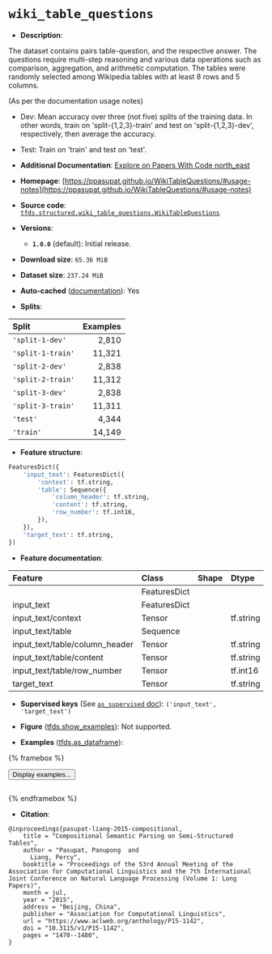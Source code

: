 <div itemscope itemtype="http://schema.org/Dataset">
  <div itemscope itemprop="includedInDataCatalog" itemtype="http://schema.org/DataCatalog">
    <meta itemprop="name" content="TensorFlow Datasets" />
  </div>
  <meta itemprop="name" content="wiki_table_questions" />
  <meta itemprop="description" content="The dataset contains pairs table-question, and the respective answer. The&#10;questions require multi-step reasoning and various data operations such as&#10;comparison, aggregation, and arithmetic computation. The tables were randomly&#10;selected among Wikipedia tables with at least 8 rows and 5 columns.&#10;&#10;(As per the documentation usage notes)&#10;&#10;- Dev: Mean accuracy over three (not five) splits of the training data. In other&#10;words, train on &#x27;split-{1,2,3}-train&#x27; and test on &#x27;split-{1,2,3}-dev&#x27;,&#10;respectively, then average the accuracy.&#10;&#10;- Test: Train on &#x27;train&#x27; and test on &#x27;test&#x27;.&#10;&#10;To use this dataset:&#10;&#10;```python&#10;import tensorflow_datasets as tfds&#10;&#10;ds = tfds.load(&#x27;wiki_table_questions&#x27;, split=&#x27;train&#x27;)&#10;for ex in ds.take(4):&#10;  print(ex)&#10;```&#10;&#10;See [the guide](https://www.tensorflow.org/datasets/overview) for more&#10;informations on [tensorflow_datasets](https://www.tensorflow.org/datasets).&#10;&#10;" />
  <meta itemprop="url" content="https://www.tensorflow.org/datasets/catalog/wiki_table_questions" />
  <meta itemprop="sameAs" content="https://ppasupat.github.io/WikiTableQuestions/#usage-notes" />
  <meta itemprop="citation" content="@inproceedings{pasupat-liang-2015-compositional,&#10;    title = &quot;Compositional Semantic Parsing on Semi-Structured Tables&quot;,&#10;    author = &quot;Pasupat, Panupong  and&#10;      Liang, Percy&quot;,&#10;    booktitle = &quot;Proceedings of the 53rd Annual Meeting of the Association for Computational Linguistics and the 7th International Joint Conference on Natural Language Processing (Volume 1: Long Papers)&quot;,&#10;    month = jul,&#10;    year = &quot;2015&quot;,&#10;    address = &quot;Beijing, China&quot;,&#10;    publisher = &quot;Association for Computational Linguistics&quot;,&#10;    url = &quot;https://www.aclweb.org/anthology/P15-1142&quot;,&#10;    doi = &quot;10.3115/v1/P15-1142&quot;,&#10;    pages = &quot;1470--1480&quot;,&#10;}" />
</div>

# `wiki_table_questions`


*   **Description**:

The dataset contains pairs table-question, and the respective answer. The
questions require multi-step reasoning and various data operations such as
comparison, aggregation, and arithmetic computation. The tables were randomly
selected among Wikipedia tables with at least 8 rows and 5 columns.

(As per the documentation usage notes)

-   Dev: Mean accuracy over three (not five) splits of the training data. In
    other words, train on 'split-{1,2,3}-train' and test on 'split-{1,2,3}-dev',
    respectively, then average the accuracy.

-   Test: Train on 'train' and test on 'test'.

*   **Additional Documentation**:
    <a class="button button-with-icon" href="https://paperswithcode.com/dataset/wikitablequestions">
    Explore on Papers With Code
    <span class="material-icons icon-after" aria-hidden="true"> north_east
    </span> </a>

*   **Homepage**:
    [https://ppasupat.github.io/WikiTableQuestions/#usage-notes](https://ppasupat.github.io/WikiTableQuestions/#usage-notes)

*   **Source code**:
    [`tfds.structured.wiki_table_questions.WikiTableQuestions`](https://github.com/tensorflow/datasets/tree/master/tensorflow_datasets/structured/wiki_table_questions/wiki_table_questions.py)

*   **Versions**:

    *   **`1.0.0`** (default): Initial release.

*   **Download size**: `65.36 MiB`

*   **Dataset size**: `237.24 MiB`

*   **Auto-cached**
    ([documentation](https://www.tensorflow.org/datasets/performances#auto-caching)):
    Yes

*   **Splits**:

Split             | Examples
:---------------- | -------:
`'split-1-dev'`   | 2,810
`'split-1-train'` | 11,321
`'split-2-dev'`   | 2,838
`'split-2-train'` | 11,312
`'split-3-dev'`   | 2,838
`'split-3-train'` | 11,311
`'test'`          | 4,344
`'train'`         | 14,149

*   **Feature structure**:

```python
FeaturesDict({
    'input_text': FeaturesDict({
        'context': tf.string,
        'table': Sequence({
            'column_header': tf.string,
            'content': tf.string,
            'row_number': tf.int16,
        }),
    }),
    'target_text': tf.string,
})
```

*   **Feature documentation**:

Feature                        | Class        | Shape | Dtype     | Description
:----------------------------- | :----------- | :---- | :-------- | :----------
                               | FeaturesDict |       |           |
input_text                     | FeaturesDict |       |           |
input_text/context             | Tensor       |       | tf.string |
input_text/table               | Sequence     |       |           |
input_text/table/column_header | Tensor       |       | tf.string |
input_text/table/content       | Tensor       |       | tf.string |
input_text/table/row_number    | Tensor       |       | tf.int16  |
target_text                    | Tensor       |       | tf.string |

*   **Supervised keys** (See
    [`as_supervised` doc](https://www.tensorflow.org/datasets/api_docs/python/tfds/load#args)):
    `('input_text', 'target_text')`

*   **Figure**
    ([tfds.show_examples](https://www.tensorflow.org/datasets/api_docs/python/tfds/visualization/show_examples)):
    Not supported.

*   **Examples**
    ([tfds.as_dataframe](https://www.tensorflow.org/datasets/api_docs/python/tfds/as_dataframe)):

<!-- mdformat off(HTML should not be auto-formatted) -->

{% framebox %}

<button id="displaydataframe">Display examples...</button>
<div id="dataframecontent" style="overflow-x:auto"></div>
<script>
const url = "https://storage.googleapis.com/tfds-data/visualization/dataframe/wiki_table_questions-1.0.0.html";
const dataButton = document.getElementById('displaydataframe');
dataButton.addEventListener('click', async () => {
  // Disable the button after clicking (dataframe loaded only once).
  dataButton.disabled = true;

  const contentPane = document.getElementById('dataframecontent');
  try {
    const response = await fetch(url);
    // Error response codes don't throw an error, so force an error to show
    // the error message.
    if (!response.ok) throw Error(response.statusText);

    const data = await response.text();
    contentPane.innerHTML = data;
  } catch (e) {
    contentPane.innerHTML =
        'Error loading examples. If the error persist, please open '
        + 'a new issue.';
  }
});
</script>

{% endframebox %}

<!-- mdformat on -->

*   **Citation**:

```
@inproceedings{pasupat-liang-2015-compositional,
    title = "Compositional Semantic Parsing on Semi-Structured Tables",
    author = "Pasupat, Panupong  and
      Liang, Percy",
    booktitle = "Proceedings of the 53rd Annual Meeting of the Association for Computational Linguistics and the 7th International Joint Conference on Natural Language Processing (Volume 1: Long Papers)",
    month = jul,
    year = "2015",
    address = "Beijing, China",
    publisher = "Association for Computational Linguistics",
    url = "https://www.aclweb.org/anthology/P15-1142",
    doi = "10.3115/v1/P15-1142",
    pages = "1470--1480",
}
```

